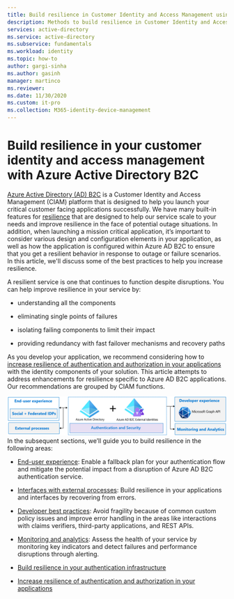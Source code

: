```yaml
---
title: Build resilience in Customer Identity and Access Management using Azure AD B2C | Microsoft Docs
description: Methods to build resilience in Customer Identity and Access Management using Azure AD B2C
services: active-directory 
ms.service: active-directory
ms.subservice: fundamentals 
ms.workload: identity
ms.topic: how-to
author: gargi-sinha
ms.author: gasinh
manager: martinco
ms.reviewer: 
ms.date: 11/30/2020
ms.custom: it-pro
ms.collection: M365-identity-device-management
---
```


# Build resilience in your customer identity and access management with Azure Active Directory B2C

[Azure Active Directory (AD) B2C](https://docs.microsoft.com/azure/active-directory-b2c/overview) is a Customer Identity and Access Management (CIAM) platform that is designed to help you launch your critical customer facing applications successfully. We have many built-in features for [resilience](https://azure.microsoft.com/blog/advancing-azure-active-directory-availability/) that are designed to help our service scale to your needs and improve resilience in the face of potential outage situations. In addition, when launching a mission critical application, it’s important to consider various design and configuration elements in your application, as well as how the application is configured within Azure AD B2C to ensure that you get a resilient behavior in response to outage or failure scenarios. In this article, we'll discuss some of the best practices to help you increase resilience.

A resilient service is one that continues to function despite disruptions. You can help improve resilience in your service by:

- understanding all the components

- eliminating single points of failures

- isolating failing components to limit their impact

- providing redundancy with fast failover mechanisms and recovery paths

As you develop your application, we recommend considering how to [increase resilience of authentication and authorization in your applications](resilience-app-development-overview.md) with the identity components of your solution. This article attempts to address enhancements for resilience specific to Azure AD B2C applications. Our recommendations are grouped by CIAM functions.

![Image shows CIAM components](media/resilience-b2c/high-level-components.png)
In the subsequent sections, we’ll guide you to build resilience in the following areas:

- [End-user experience](resilient-end-user-experience.md): Enable a fallback plan for your authentication flow and mitigate the potential impact from a disruption of Azure AD B2C authentication service.

- [Interfaces with external processes](resilient-external-processes.md): Build resilience in your applications and interfaces by recovering from errors.  

- [Developer best practices](resilience-b2c-developer-best-practices.md): Avoid fragility because of common custom policy issues and improve error handling in the areas like interactions with claims verifiers, third-party applications, and REST APIs.

- [Monitoring and analytics](resilience-with-monitoring-alerting.md): Assess the health of your service by monitoring key indicators and detect failures and performance disruptions through alerting.

- [Build resilience in your authentication infrastructure](resilience-in-infrastructure.md)

- [Increase resilience of authentication and authorization in your applications](resilience-app-development-overview.md)

